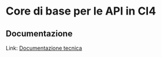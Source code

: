 # Core di base per le API in CI4

## Documentazione

Link: [Documentazione tecnica](https://docs.samagtech.dev/crud-ci4/)
